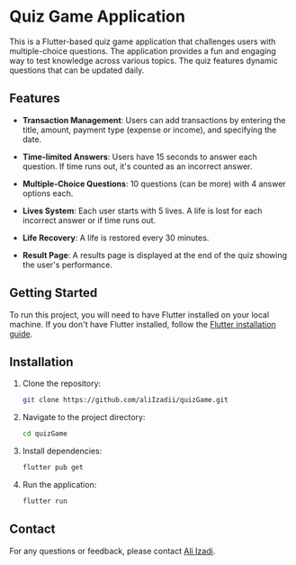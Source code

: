 # Quiz Game Application

This is a Flutter-based quiz game application that challenges users with multiple-choice questions. The application provides a fun and engaging way to test knowledge across various topics. The quiz features dynamic questions that can be updated daily.

## Features

- **Transaction Management**: Users can add transactions by entering the title, amount, payment type (expense or income), and specifying the date.
  
- **Time-limited Answers**: Users have 15 seconds to answer each question. If time runs out, it's counted as an incorrect answer.

- **Multiple-Choice Questions**: 10 questions (can be more) with 4 answer options each.

- **Lives System**: Each user starts with 5 lives. A life is lost for each incorrect answer or if time runs out.

- **Life Recovery**: A life is restored every 30 minutes.

- **Result Page**: A results page is displayed at the end of the quiz showing the user's performance.

## Getting Started

To run this project, you will need to have Flutter installed on your local machine. If you don't have Flutter installed, follow the [Flutter installation guide](https://flutter.dev/docs/get-started/install).

## Installation

1. Clone the repository:
    ```bash
    git clone https://github.com/aliIzadii/quizGame.git
    ```

2. Navigate to the project directory:
    ```bash
    cd quizGame
    ```

3. Install dependencies:
    ```bash
    flutter pub get
    ```

4. Run the application:
    ```bash
    flutter run
    ```

## Contact

For any questions or feedback, please contact [Ali Izadi](mailto:ali.izadi.ce@gmail.com).
